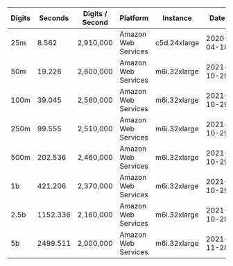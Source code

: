 | Digits | Seconds | Digits / Second | Platform | Instance | Date | Files |
| ------ | ------- | --------------- | -------- | -------- | ---- | ----- |
| 25m | 8.562 | 2,910,000 | Amazon Web Services | c5d.24xlarge | 2020-04-18 | [cfg](../Amazon%20Web%20Services/c5d.24xlarge/Zeta%285%29%20%5BBBP-Kruse%5D/Zeta%285%29%20-%2020200418-181002.cfg) [out](../Amazon%20Web%20Services/c5d.24xlarge/Zeta%285%29%20%5BBBP-Kruse%5D/Zeta%285%29%20-%2020200418-181002.out) [txt](../Amazon%20Web%20Services/c5d.24xlarge/Zeta%285%29%20%5BBBP-Kruse%5D/Zeta%285%29%20-%2020200418-181002.txt) |
| 50m | 19.226 | 2,600,000 | Amazon Web Services | m6i.32xlarge | 2021-10-29 | [cfg](../Amazon%20Web%20Services/m6i.32xlarge/Zeta%285%29%20%5BBBP-Kruse%5D/Zeta%285%29%20-%2020211029-165727.cfg) [out](../Amazon%20Web%20Services/m6i.32xlarge/Zeta%285%29%20%5BBBP-Kruse%5D/Zeta%285%29%20-%2020211029-165727.out) [txt](../Amazon%20Web%20Services/m6i.32xlarge/Zeta%285%29%20%5BBBP-Kruse%5D/Zeta%285%29%20-%2020211029-165727.txt) |
| 100m | 39.045 | 2,560,000 | Amazon Web Services | m6i.32xlarge | 2021-10-29 | [cfg](../Amazon%20Web%20Services/m6i.32xlarge/Zeta%285%29%20%5BBBP-Kruse%5D/Zeta%285%29%20-%2020211029-165809.cfg) [out](../Amazon%20Web%20Services/m6i.32xlarge/Zeta%285%29%20%5BBBP-Kruse%5D/Zeta%285%29%20-%2020211029-165809.out) [txt](../Amazon%20Web%20Services/m6i.32xlarge/Zeta%285%29%20%5BBBP-Kruse%5D/Zeta%285%29%20-%2020211029-165809.txt) |
| 250m | 99.555 | 2,510,000 | Amazon Web Services | m6i.32xlarge | 2021-10-29 | [cfg](../Amazon%20Web%20Services/m6i.32xlarge/Zeta%285%29%20%5BBBP-Kruse%5D/Zeta%285%29%20-%2020211029-165951.cfg) [out](../Amazon%20Web%20Services/m6i.32xlarge/Zeta%285%29%20%5BBBP-Kruse%5D/Zeta%285%29%20-%2020211029-165951.out) [txt](../Amazon%20Web%20Services/m6i.32xlarge/Zeta%285%29%20%5BBBP-Kruse%5D/Zeta%285%29%20-%2020211029-165951.txt) |
| 500m | 202.536 | 2,460,000 | Amazon Web Services | m6i.32xlarge | 2021-10-29 | [cfg](../Amazon%20Web%20Services/m6i.32xlarge/Zeta%285%29%20%5BBBP-Kruse%5D/Zeta%285%29%20-%2020211029-183736.cfg) [out](../Amazon%20Web%20Services/m6i.32xlarge/Zeta%285%29%20%5BBBP-Kruse%5D/Zeta%285%29%20-%2020211029-183736.out) [txt](../Amazon%20Web%20Services/m6i.32xlarge/Zeta%285%29%20%5BBBP-Kruse%5D/Zeta%285%29%20-%2020211029-183736.txt) |
| 1b | 421.206 | 2,370,000 | Amazon Web Services | m6i.32xlarge | 2021-10-29 | [cfg](../Amazon%20Web%20Services/m6i.32xlarge/Zeta%285%29%20%5BBBP-Kruse%5D/Zeta%285%29%20-%2020211029-184441.cfg) [out](../Amazon%20Web%20Services/m6i.32xlarge/Zeta%285%29%20%5BBBP-Kruse%5D/Zeta%285%29%20-%2020211029-184441.out) [txt](../Amazon%20Web%20Services/m6i.32xlarge/Zeta%285%29%20%5BBBP-Kruse%5D/Zeta%285%29%20-%2020211029-184441.txt) |
| 2.5b | 1152.336 | 2,160,000 | Amazon Web Services | m6i.32xlarge | 2021-10-29 | [cfg](../Amazon%20Web%20Services/m6i.32xlarge/Zeta%285%29%20%5BBBP-Kruse%5D/Zeta%285%29%20-%2020211029-230032.cfg) [out](../Amazon%20Web%20Services/m6i.32xlarge/Zeta%285%29%20%5BBBP-Kruse%5D/Zeta%285%29%20-%2020211029-230032.out) [txt](../Amazon%20Web%20Services/m6i.32xlarge/Zeta%285%29%20%5BBBP-Kruse%5D/Zeta%285%29%20-%2020211029-230032.txt) |
| 5b | 2499.511 | 2,000,000 | Amazon Web Services | m6i.32xlarge | 2021-11-28 | [cfg](../Amazon%20Web%20Services/m6i.32xlarge/Zeta%285%29%20%5BBBP-Kruse%5D/Zeta%285%29%20-%2020211128-144249.cfg) [out](../Amazon%20Web%20Services/m6i.32xlarge/Zeta%285%29%20%5BBBP-Kruse%5D/Zeta%285%29%20-%2020211128-144249.out) [txt](../Amazon%20Web%20Services/m6i.32xlarge/Zeta%285%29%20%5BBBP-Kruse%5D/Zeta%285%29%20-%2020211128-144249.txt) |
